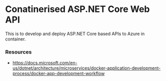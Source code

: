 # Conatinerised ASP.NET Core Web API

This is to develop and deploy ASP.NET Core based APIs to Azure in container.

### Resources

* https://docs.microsoft.com/en-us/dotnet/architecture/microservices/docker-application-development-process/docker-app-development-workflow
